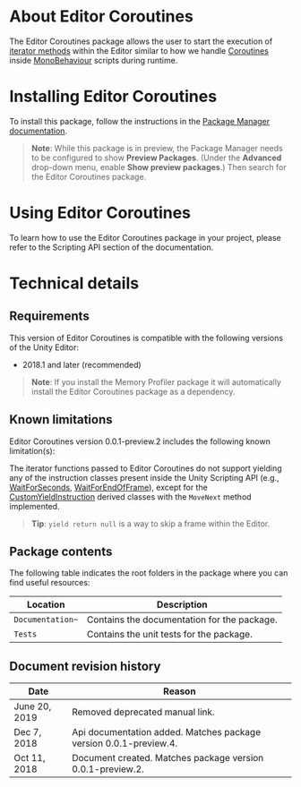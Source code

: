 # About Editor Coroutines

The Editor Coroutines package allows the user to start the execution of [iterator methods](https://docs.microsoft.com/en-us/dotnet/csharp/language-reference/keywords/yield) within the Editor similar to how we handle [Coroutines](https://docs.unity3d.com/Manual/Coroutines.html) inside [MonoBehaviour](https://docs.unity3d.com/ScriptReference/MonoBehaviour.html) scripts during runtime. 

# Installing Editor Coroutines

To install this package, follow the instructions in the [Package Manager documentation](https://docs.unity3d.com/Packages/com.unity.package-manager-ui@latest/index.html). 

> **Note**: While this package is in preview, the Package Manager needs to be configured to show __Preview Packages__. (Under the __Advanced__ drop-down menu, enable __Show preview packages__.) Then search for the Editor Coroutines package.

<a name="UsingPackageName"></a>

# Using Editor Coroutines

To learn how to use the Editor Coroutines package in your project, please refer to the Scripting API section of the documentation.

# Technical details
## Requirements

This version of Editor Coroutines is compatible with the following versions of the Unity Editor:

* 2018.1 and later (recommended)

> **Note**:  If you install the Memory Profiler package it will automatically install the Editor Coroutines package as a dependency.

## Known limitations

Editor Coroutines version 0.0.1-preview.2 includes the following known limitation(s):

The iterator functions passed to Editor Coroutines do not support yielding any of the instruction classes present inside the Unity Scripting API (e.g., [WaitForSeconds](https://docs.unity3d.com/ScriptReference/WaitForSeconds.html), [WaitForEndOfFrame](https://docs.unity3d.com/ScriptReference/WaitForEndOfFrame.html)), except for the [CustomYieldInstruction](https://docs.unity3d.com/ScriptReference/CustomYieldInstruction.html) derived classes with the `MoveNext` method implemented.

> **Tip**: `yield return null` is a way to skip a frame within the Editor.

## Package contents

The following table indicates the root folders in the package where you can find useful resources:

| Location         | Description                                 |
| ---------------- | ------------------------------------------- |
| `Documentation~` | Contains the documentation for the package. |
| `Tests`          | Contains the unit tests for the package.    |

## Document revision history

|Date|Reason|
|---|---|
|June 20, 2019|Removed deprecated manual link.|
|Dec 7, 2018|Api documentation added. Matches package version 0.0.1-preview.4.|
|Oct 11, 2018|Document created. Matches package version 0.0.1-preview.2.|